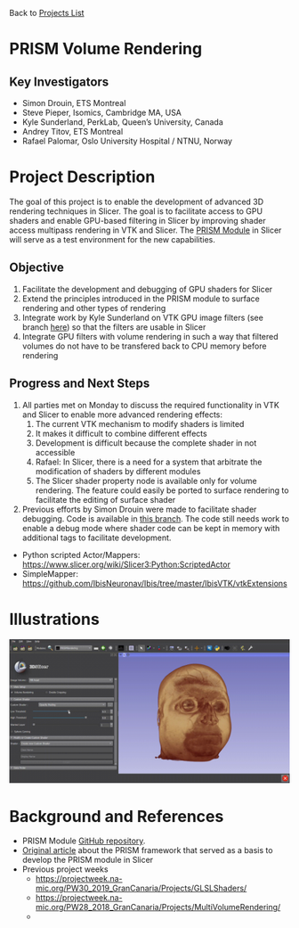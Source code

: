 Back to [Projects List](../../README.md#ProjectsList)

# PRISM Volume Rendering

## Key Investigators

- Simon Drouin, ETS Montreal
- Steve Pieper, Isomics, Cambridge MA, USA
- Kyle Sunderland, PerkLab, Queen’s University, Canada 
- Andrey Titov, ETS Montreal
- Rafael Palomar, Oslo University Hospital / NTNU, Norway


# Project Description

The goal of this project is to enable the development of advanced 3D rendering techniques in Slicer. The goal is to facilitate access to GPU shaders and enable GPU-based filtering in Slicer by improving shader access multipass rendering in VTK and Slicer. The [PRISM Module](https://github.com/ETS-vis-interactive/SlicerPRISMRendering) in Slicer will serve as a test environment for the new capabilities.

## Objective

1. Facilitate the development and debugging of GPU shaders for Slicer
2. Extend the principles introduced in the PRISM module to surface rendering and other types of rendering
3. Integrate work by Kyle Sunderland on VTK GPU image filters (see branch [here](https://github.com/Sunderlandkyl/VTK/commits/vtkGPUImageFilter3)) so that the filters are usable in Slicer
4. Integrate GPU filters with volume rendering in such a way that filtered volumes do not have to be transfered back to CPU memory before rendering 

## Progress and Next Steps

1. All parties met on Monday to discuss the required functionality in VTK and Slicer to enable more advanced rendering effects:
    1. The current VTK mechanism to modify shaders is limited
    2. It makes it difficult to combine different effects
    3. Development is difficult because the complete shader in not accessible
    4. Rafael: In Slicer, there is a need for a system that arbitrate the modification of shaders by different modules
    5. The Slicer shader property node is available only for volume rendering. The feature could easily be ported to surface rendering to facilitate the editing of surface shader
1. Previous efforts by Simon Drouin were made to facilitate shader debugging. Code is available in [this branch](https://gitlab.kitware.com/drouin-simon/vtk/-/tree/volume-shader-readability). The code still needs work to enable a debug mode where shader code can be kept in memory with additional tags to facilitate development. 

* Python scripted Actor/Mappers: https://www.slicer.org/wiki/Slicer3:Python:ScriptedActor
* SimpleMapper: https://github.com/IbisNeuronav/Ibis/tree/master/IbisVTK/vtkExtensions

# Illustrations

![Opacity Peeling](opacity-peeling.gif)

# Background and References

<!-- If you developed any software, include link to the source code repository. If possible, also add links to sample data, and to any relevant publications. -->
- PRISM Module [GitHub repository](https://github.com/ETS-vis-interactive/SlicerPRISMRendering).
- [Original article](https://journals.plos.org/plosone/article?id=10.1371/journal.pone.0193636) about the PRISM framework that served as a basis to develop the PRISM module in Slicer
- Previous project weeks
  - https://projectweek.na-mic.org/PW30_2019_GranCanaria/Projects/GLSLShaders/
  - https://projectweek.na-mic.org/PW28_2018_GranCanaria/Projects/MultiVolumeRendering/
  - 
